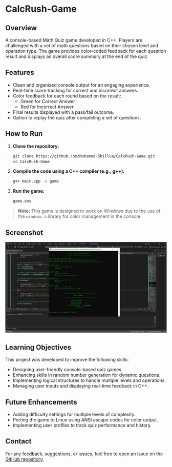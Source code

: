 # CalcRush-Game

## Overview
A console-based Math Quiz game developed in C++.
Players are challenged with a set of math questions based on their chosen level and operation type.
The game provides color-coded feedback for each question result and displays an overall score summary at the end of the quiz.

## Features
- Clean and organized console output for an engaging experience.
- Real-time score tracking for correct and incorrect answers.
- Color feedback for each round based on the result:
  - Green for Correct Answer
  - Red for Incorrect Answer
- Final results displayed with a pass/fail outcome.
- Option to replay the quiz after completing a set of questions.

## How to Run

1. **Clone the repository:**

    ```bash
    git clone https://github.com/Muhamed-Shillua/CalcRush-Game.git
    cd CalcRush-Game
    ```

2. **Compile the code using a C++ compiler (e.g., g++):**

    ```bash
    g++ main.cpp -o game
    ```

3. **Run the game:**

    ```bash
    game.exe
    ```

> **Note:** This game is designed to work on Windows due to the use of the `windows.h` library for color management in the console.

## Screenshot
![Game Screenshot](Screenshots/06.png)

## Learning Objectives
This project was developed to improve the following skills:
- Designing user-friendly console-based quiz games.
- Enhancing skills in random number generation for dynamic questions.
- Implementing logical structures to handle multiple levels and operations.
- Managing user inputs and displaying real-time feedback in C++.

## Future Enhancements
- Adding difficulty settings for multiple levels of complexity.
- Porting the game to Linux using ANSI escape codes for color output.
- Implementing user profiles to track quiz performance and history.

## Contact
For any feedback, suggestions, or issues, feel free to open an issue on the [GitHub repository](https://github.com/Muhamed-Shillua/CalcRush-Game/issues).
